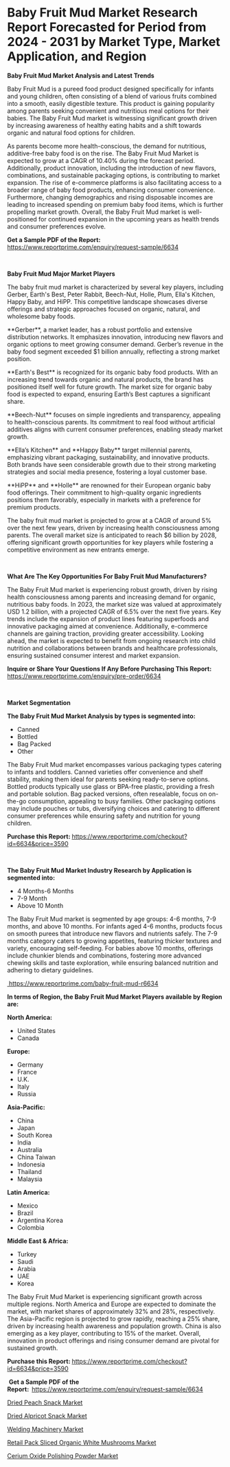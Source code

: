 <p><h1>Baby Fruit Mud Market Research Report Forecasted for Period from 2024 -  2031 by Market Type, Market Application, and Region</h1></p><p><strong>Baby Fruit Mud Market Analysis and Latest Trends</strong></p>
<p><p>Baby Fruit Mud is a pureed food product designed specifically for infants and young children, often consisting of a blend of various fruits combined into a smooth, easily digestible texture. This product is gaining popularity among parents seeking convenient and nutritious meal options for their babies. The Baby Fruit Mud market is witnessing significant growth driven by increasing awareness of healthy eating habits and a shift towards organic and natural food options for children. </p><p>As parents become more health-conscious, the demand for nutritious, additive-free baby food is on the rise. The Baby Fruit Mud Market is expected to grow at a CAGR of 10.40% during the forecast period. Additionally, product innovation, including the introduction of new flavors, combinations, and sustainable packaging options, is contributing to market expansion. The rise of e-commerce platforms is also facilitating access to a broader range of baby food products, enhancing consumer convenience. Furthermore, changing demographics and rising disposable incomes are leading to increased spending on premium baby food items, which is further propelling market growth. Overall, the Baby Fruit Mud market is well-positioned for continued expansion in the upcoming years as health trends and consumer preferences evolve.</p></p>
<p><strong>Get a Sample PDF of the Report:&nbsp;</strong> <a href="https://www.reportprime.com/enquiry/request-sample/6634?utm_campaign=1347&utm_medium=2&utm_source=Github&utm_content=ia&utm_term=10102024&utm_id=baby-fruit-mud">https://www.reportprime.com/enquiry/request-sample/6634</a></p>
<p>&nbsp;</p>
<p><strong>Baby Fruit Mud Major Market Players</strong></p>
<p><p>The baby fruit mud market is characterized by several key players, including Gerber, Earth's Best, Peter Rabbit, Beech-Nut, Holle, Plum, Ella's Kitchen, Happy Baby, and HiPP. This competitive landscape showcases diverse offerings and strategic approaches focused on organic, natural, and wholesome baby foods.</p><p>**Gerber**, a market leader, has a robust portfolio and extensive distribution networks. It emphasizes innovation, introducing new flavors and organic options to meet growing consumer demand. Gerber’s revenue in the baby food segment exceeded $1 billion annually, reflecting a strong market position.</p><p>**Earth's Best** is recognized for its organic baby food products. With an increasing trend towards organic and natural products, the brand has positioned itself well for future growth. The market size for organic baby food is expected to expand, ensuring Earth’s Best captures a significant share.</p><p>**Beech-Nut** focuses on simple ingredients and transparency, appealing to health-conscious parents. Its commitment to real food without artificial additives aligns with current consumer preferences, enabling steady market growth.</p><p>**Ella’s Kitchen** and **Happy Baby** target millennial parents, emphasizing vibrant packaging, sustainability, and innovative products. Both brands have seen considerable growth due to their strong marketing strategies and social media presence, fostering a loyal customer base.</p><p>**HiPP** and **Holle** are renowned for their European organic baby food offerings. Their commitment to high-quality organic ingredients positions them favorably, especially in markets with a preference for premium products.</p><p>The baby fruit mud market is projected to grow at a CAGR of around 5% over the next few years, driven by increasing health consciousness among parents. The overall market size is anticipated to reach $6 billion by 2028, offering significant growth opportunities for key players while fostering a competitive environment as new entrants emerge.</p></p>
<p>&nbsp;</p>
<p><strong>What Are The Key Opportunities For Baby Fruit Mud Manufacturers?</strong></p>
<p><p>The Baby Fruit Mud market is experiencing robust growth, driven by rising health consciousness among parents and increasing demand for organic, nutritious baby foods. In 2023, the market size was valued at approximately USD 1.2 billion, with a projected CAGR of 6.5% over the next five years. Key trends include the expansion of product lines featuring superfoods and innovative packaging aimed at convenience. Additionally, e-commerce channels are gaining traction, providing greater accessibility. Looking ahead, the market is expected to benefit from ongoing research into child nutrition and collaborations between brands and healthcare professionals, ensuring sustained consumer interest and market expansion.</p></p>
<p><strong>Inquire or Share Your Questions If Any Before Purchasing This Report:</strong> <a href="https://www.reportprime.com/enquiry/pre-order/6634?utm_campaign=1347&utm_medium=2&utm_source=Github&utm_content=ia&utm_term=10102024&utm_id=baby-fruit-mud">https://www.reportprime.com/enquiry/pre-order/6634</a></p>
<p>&nbsp;</p>
<p><strong>Market Segmentation</strong></p>
<p><strong>The Baby Fruit Mud Market Analysis by types is segmented into:</strong></p>
<p><ul><li>Canned</li><li>Bottled</li><li>Bag Packed</li><li>Other</li></ul></p>
<p><p>The Baby Fruit Mud market encompasses various packaging types catering to infants and toddlers. Canned varieties offer convenience and shelf stability, making them ideal for parents seeking ready-to-serve options. Bottled products typically use glass or BPA-free plastic, providing a fresh and portable solution. Bag packed versions, often resealable, focus on on-the-go consumption, appealing to busy families. Other packaging options may include pouches or tubs, diversifying choices and catering to different consumer preferences while ensuring safety and nutrition for young children.</p></p>
<p><strong>Purchase this Report:&nbsp;</strong><a href="https://www.reportprime.com/checkout?id=6634&price=3590&utm_campaign=1347&utm_medium=2&utm_source=Github&utm_content=ia&utm_term=10102024&utm_id=baby-fruit-mud">https://www.reportprime.com/checkout?id=6634&price=3590</a></p>
<p>&nbsp;</p>
<p><strong>The Baby Fruit Mud Market Industry Research by Application is segmented into:</strong></p>
<p><ul><li>4 Months-6 Months</li><li>7-9 Month</li><li>Above 10 Month</li></ul></p>
<p><p>The Baby Fruit Mud market is segmented by age groups: 4-6 months, 7-9 months, and above 10 months. For infants aged 4-6 months, products focus on smooth purees that introduce new flavors and nutrients safely. The 7-9 months category caters to growing appetites, featuring thicker textures and variety, encouraging self-feeding. For babies above 10 months, offerings include chunkier blends and combinations, fostering more advanced chewing skills and taste exploration, while ensuring balanced nutrition and adhering to dietary guidelines.</p></p>
<p><a href="https://www.reportprime.com/baby-fruit-mud-r6634?utm_campaign=1347&utm_medium=2&utm_source=Github&utm_content=ia&utm_term=10102024&utm_id=baby-fruit-mud">&nbsp;https://www.reportprime.com/baby-fruit-mud-r6634</a></p>
<p><strong>In terms of Region, the Baby Fruit Mud Market Players available by Region are:</strong></p>
<p>
    <p> <strong> North America: </strong>
        <ul>
            <li>United States</li>
            <li>Canada</li>
        </ul>
        </p> 
    <p> <strong> Europe: </strong>
        <ul>
            <li>Germany</li>
            <li>France</li>
            <li>U.K.</li>
            <li>Italy</li>
            <li>Russia</li>
        </ul>
        </p> 
    <p> <strong> Asia-Pacific: </strong>
        <ul>
            <li>China</li>
            <li>Japan</li>
            <li>South Korea</li>
            <li>India</li>
            <li>Australia</li>
            <li>China Taiwan</li>
            <li>Indonesia</li>
            <li>Thailand</li>
            <li>Malaysia</li>
        </ul>
        </p> 
    <p> <strong> Latin America: </strong>
        <ul>
            <li>Mexico</li>
            <li>Brazil</li>
            <li>Argentina Korea</li>
            <li>Colombia</li>
        </ul>
        </p> 
    <p> <strong> Middle East & Africa: </strong>
        <ul>
            <li>Turkey</li>
            <li>Saudi</li>
            <li>Arabia</li>
            <li>UAE</li>
            <li>Korea</li>
        </ul>
    </p>
    </p>
<p><p>The Baby Fruit Mud Market is experiencing significant growth across multiple regions. North America and Europe are expected to dominate the market, with market shares of approximately 32% and 28%, respectively. The Asia-Pacific region is projected to grow rapidly, reaching a 25% share, driven by increasing health awareness and population growth. China is also emerging as a key player, contributing to 15% of the market. Overall, innovation in product offerings and rising consumer demand are pivotal for sustained growth.</p></p>
<p><strong>Purchase this Report: </strong><a href="https://www.reportprime.com/checkout?id=6634&price=3590&utm_campaign=1347&utm_medium=2&utm_source=Github&utm_content=ia&utm_term=10102024&utm_id=baby-fruit-mud">https://www.reportprime.com/checkout?id=6634&price=3590</a></p>
<p>&nbsp;<strong>Get a Sample PDF of the Report:&nbsp;&nbsp;</strong><a href="https://www.reportprime.com/enquiry/request-sample/6634?utm_campaign=1347&utm_medium=2&utm_source=Github&utm_content=ia&utm_term=10102024&utm_id=baby-fruit-mud">https://www.reportprime.com/enquiry/request-sample/6634</a></p>
<p><strong></strong></p>
<p><p><a href="https://issuu.com/reportprime-2/docs/dried-peach-snack-market-size-2030._660e3aa3d357fb?utm_campaign=1347&utm_medium=2&utm_source=Github&utm_content=ia&utm_term=10102024&utm_id=baby-fruit-mud">Dried Peach Snack Market</a></p><p><a href="https://issuu.com/reportprime-2/docs/dried-alpricot-snack-market-size-20_0160242e39d0fc?utm_campaign=1347&utm_medium=2&utm_source=Github&utm_content=ia&utm_term=10102024&utm_id=baby-fruit-mud">Dried Alpricot Snack Market</a></p><p><a href="https://www.linkedin.com/pulse/global-welding-machinery-market-sector2024-2031-metrics-strategic-2f2xf?utm_campaign=1347&utm_medium=2&utm_source=Github&utm_content=ia&utm_term=10102024&utm_id=baby-fruit-mud">Welding Machinery Market</a></p><p><a href="https://github.com/indrystar/Market-Research-Report-List-5/blob/main/retail-pack-sliced-organic-white-mushrooms-market.md?utm_campaign=1347&utm_medium=2&utm_source=Github&utm_content=ia&utm_term=10102024&utm_id=baby-fruit-mud">Retail Pack Sliced Organic White Mushrooms Market</a></p><p><a href="https://www.linkedin.com/pulse/pioneering-growth-analyzing-global-cerium-oxide-polishing-powder-eyixc?utm_campaign=1347&utm_medium=2&utm_source=Github&utm_content=ia&utm_term=10102024&utm_id=baby-fruit-mud">Cerium Oxide Polishing Powder Market</a></p></p>